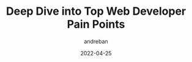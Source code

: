 ---
author: andreban
date: 2022-04-25
draft: true
permalink: false
publisher: chromiumdev
tags:
  - development
  - meta
target_url: https://web.dev/deep-dive-into-developer-pain-points/
title: Deep Dive into Top Web Developer Pain Points
---
